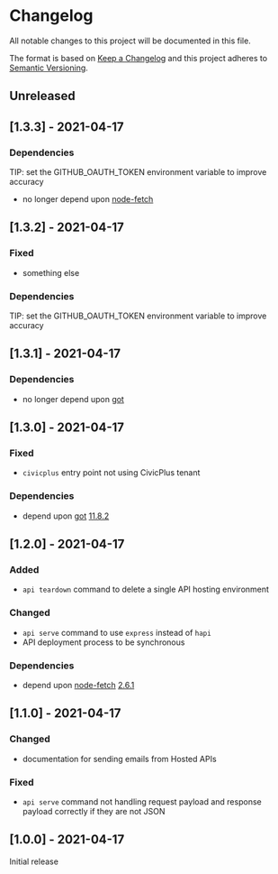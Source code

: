 # Changelog

All notable changes to this project will be documented in this file.

The format is based on [Keep a Changelog](http://keepachangelog.com/en/1.0.0/)
and this project adheres to [Semantic Versioning](http://semver.org/spec/v2.0.0.html).

## Unreleased

## [1.3.3] - 2021-04-17

### Dependencies

TIP: set the GITHUB_OAUTH_TOKEN environment variable to improve accuracy

- no longer depend upon [node-fetch](https://www.npmjs.com/package/node-fetch)

## [1.3.2] - 2021-04-17

### Fixed

- something else

### Dependencies

TIP: set the GITHUB_OAUTH_TOKEN environment variable to improve accuracy

## [1.3.1] - 2021-04-17

### Dependencies

- no longer depend upon [got](https://www.npmjs.com/package/got)

## [1.3.0] - 2021-04-17

### Fixed

- `civicplus` entry point not using CivicPlus tenant

### Dependencies

- depend upon [got](https://www.npmjs.com/package/got) [11.8.2](https://github.com/sindresorhus/got/releases/tag/v11.8.2)

## [1.2.0] - 2021-04-17

### Added

- `api teardown` command to delete a single API hosting environment

### Changed

- `api serve` command to use `express` instead of `hapi`
- API deployment process to be synchronous

### Dependencies

- depend upon [node-fetch](https://www.npmjs.com/package/node-fetch) [2.6.1](https://github.com/node-fetch/node-fetch/releases/tag/v2.6.1)

## [1.1.0] - 2021-04-17

### Changed

- documentation for sending emails from Hosted APIs

### Fixed

- `api serve` command not handling request payload and response payload correctly if they are not JSON

## [1.0.0] - 2021-04-17

Initial release
